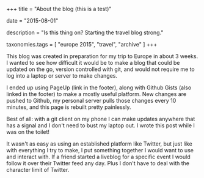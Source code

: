 +++
title = "About the blog (this is a test)"

date = "2015-08-01"

description = "Is this thing on? Starting the travel blog strong."

taxonomies.tags = [
    "europe 2015", "travel", "archive"
]
+++

This blog was created in preparation for my trip to Europe in about 3 weeks.
I wanted to see how difficult it would be to make a blog that could be updated on the go, version controlled with git, and would not require me to log into a laptop or server to make changes.

I ended up using PageUp (link in the footer), along with Github Gists (also linked in the footer) to make a mostly useful platform.
New changes are pushed to Github, my personal server pulls those changes every 10 minutes, and this page is rebuilt pretty painlessly.

Best of all: with a git client on my phone I can make updates anywhere that has a signal and I don't need to bust my laptop out.
I wrote this post while I was on the toilet!

It wasn't as easy as using an established platform like Twitter, but just like with everything I try to make, I put something together I would want to use and interact with.
If a friend started a liveblog for a specific event I would follow it over their Twitter feed any day.
Plus I don't have to deal with the character limit of Twitter.
